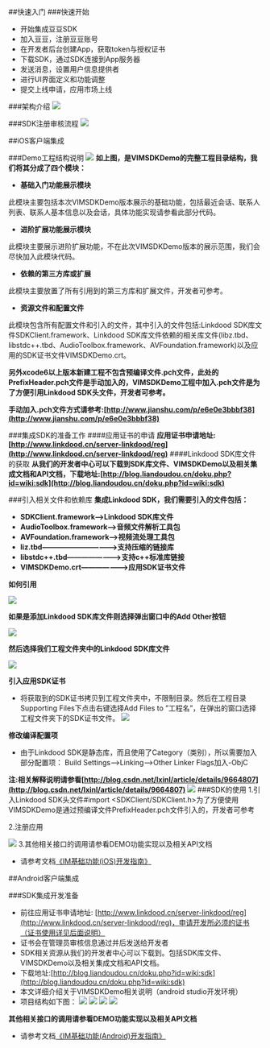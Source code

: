 ##快速入门
###快速开始
* 开始集成豆豆SDK
* 加入豆豆，注册豆豆账号
* 在开发者后台创建App，获取token与授权证书
* 下载SDK，通过SDK连接到App服务器
* 发送消息，设置用户信息提供者
* 进行UI界面定义和功能调整
* 提交上线申请，应用市场上线

###架构介绍
![](../images/framework.png)

###SDK注册审核流程
![](../images/check.png)


##iOS客户端集成

###Demo工程结构说明
![](../images/ios_struct.png)
**如上图，是VIMSDKDemo的完整工程目录结构，我们将其分成了四个模块：**

* **基础入门功能展示模块**

此模块主要包括本次VIMSDKDemo版本展示的基础功能，包括最近会话、联系人列表、联系人基本信息以及会话，具体功能实现请参看此部分代码。

* **进阶扩展功能展示模块**

此模块主要展示进阶扩展功能，不在此次VIMSDKDemo版本的展示范围，我们会尽快加入此模块代码。

* **依赖的第三方库或扩展**

此模块主要放置了所有引用到的第三方库和扩展文件，开发者可参考。

* **资源文件和配置文件**

此模块包含所有配置文件和引入的文件，其中引入的文件包括:Linkdood SDK库文件SDKClient.framework、Linkdood SDK库文件依赖的相关库文件(libz.tbd、libstdc++.tbd、AudioToolbox.framework、AVFoundation.framework)以及应用的SDK证书文件VIMSDKDemo.crt。

**另外xcode6以上版本新建工程不包含预编译文件.pch文件，此处的PrefixHeader.pch文件是手动加入的，VIMSDKDemo工程中加入.pch文件是为了方便引用Linkdood SDK头文件，开发者可参考。**

**手动加入.pch文件方式请参考:[http://www.jianshu.com/p/e6e0e3bbbf38](http://www.jianshu.com/p/e6e0e3bbbf38)**

###集成SDK的准备工作
####应用证书的申请
**应用证书申请地址:[http://www.linkdood.cn/server-linkdood/reg](http://www.linkdood.cn/server-linkdood/reg)**
####Linkdood SDK库文件的获取
**从我们的开发者中心可以下载到SDK库文件、VIMSDKDemo以及相关集成文档和API文档，下载地址:[http://blog.liandoudou.cn/doku.php?id=wiki:sdk](http://blog.liandoudou.cn/doku.php?id=wiki:sdk)**

###引入相关文件和依赖库
**集成Linkdood SDK，我们需要引入的文件包括：**

* **SDKClient.framework——>Linkdood SDK库文件**
* **AudioToolbox.framework——>音频文件解析工具包**
* **AVFoundation.framework——>视频流处理工具包**
* **liz.tbd———————————>支持压缩的链接库**
* **libstdc++.tbd————————>支持c++标准库链接**
* **VIMSDKDemo.crt———————>应用SDK证书文件**

**如何引用**

![](../images/ios_lib_01.png)

**如果是添加Linkdood SDK库文件则选择弹出窗口中的Add Other按钮**

![](../images/ios_lib_02.png)

**然后选择我们工程文件夹中的Linkdood SDK库文件**

![](../images/ios_lib_03.png)

**引入应用SDK证书**

* 将获取到的SDK证书拷贝到工程文件夹中，不限制目录。然后在工程目录Supporting Files下点击右键选择Add Files to ”工程名”，在弹出的窗口选择工程文件夹下的SDK证书文件。
![](../images/ios_lib_04.png)

**修改编译配置项**

* 由于Linkdood SDK是静态库，而且使用了Category（类别），所以需要加入部分配置项：
Build Settings—>Linking—>Other Linker Flags加入-ObjC

**注:相关解释说明请参看[http://blog.csdn.net/lxinl/article/details/9664807](http://blog.csdn.net/lxinl/article/details/9664807)**
![](../images/ios_lib_05.png)
###SDK的使用
1.引入Linkdood SDK头文件#import <SDKClient/SDKClient.h>为了方便使用VIMSDKDemo是通过预编译文件PrefixHeader.pch文件引入的，开发者可参考

2.注册应用

![](../images/ios_crt.png)
3.其他相关接口的调用请参看DEMO功能实现以及相关API文档

* 请参考文档[《IM基础功能(iOS)开发指南》](../iOS/describe.md)

##Android客户端集成

###SDK集成开发准备
* 前往应用证书申请地址: [http://www.linkdood.cn/server-linkdood/reg](http://www.linkdood.cn/server-linkdood/reg)，申请开发所必须的证书（证书使用详见后面说明）
* 证书会在管理员审核信息通过并后发送给开发者
* SDK相关资源从我们的开发者中心可以下载到。包括SDK库文件、VIMSDKDemo以及相关集成文档和API文档。
* 下载地址:[http://blog.liandoudou.cn/doku.php?id=wiki:sdk](http://blog.liandoudou.cn/doku.php?id=wiki:sdk)
* 本文详细介绍关于VIMSDKDemo相关说明（android studio开发环境）
* 项目结构如下图：
![](../images/android_doc_01.png)
![](../images/android_doc_02.png)
![](../images/android_doc_03.png)
![](../images/android_doc_04.png)

**其他相关接口的调用请参看DEMO功能实现以及相关API文档**

* 请参考文档[《IM基础功能(Android)开发指南》](../Android/describe.md)


